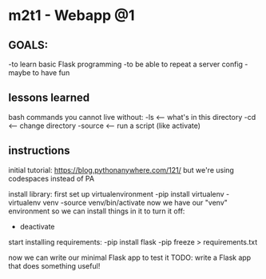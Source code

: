 # m2t1 - Webapp @1

## GOALS:
-to learn basic Flask programming
-to be able to repeat a server config
-maybe to have fun

## lessons learned
bash commands you cannot live without:
-ls     <-- what's in this directory
-cd     <-- change directory
-source     <-- run a script (like activate)

## instructions
initial tutorial: https://blog.pythonanywhere.com/121/
but we're using codespaces instead of PA

install library:
first set up virtualenvironment
    -pip install virtualenv
    -virtualenv venv
    -source venv/bin/activate
now we have our "venv" environment so we can install things in it
to turn it off:
- deactivate

start installing requirements:
-pip install flask
-pip freeze > requirements.txt

now we can write our minimal Flask app to test it
TODO: write a Flask app that does something useful!

